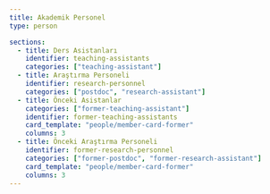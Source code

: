 ```yaml
---
title: Akademik Personel
type: person

sections:
  - title: Ders Asistanları
    identifier: teaching-assistants
    categories: ["teaching-assistant"]
  - title: Araştırma Personeli
    identifier: research-personnel
    categories: ["postdoc", "research-assistant"]
  - title: Önceki Asistanlar
    categories: ["former-teaching-assistant"]
    identifier: former-teaching-assistants
    card_template: "people/member-card-former"
    columns: 3
  - title: Önceki Araştırma Personeli
    identifier: former-research-personnel
    categories: ["former-postdoc", "former-research-assistant"]
    card_template: "people/member-card-former"
    columns: 3
---
```

